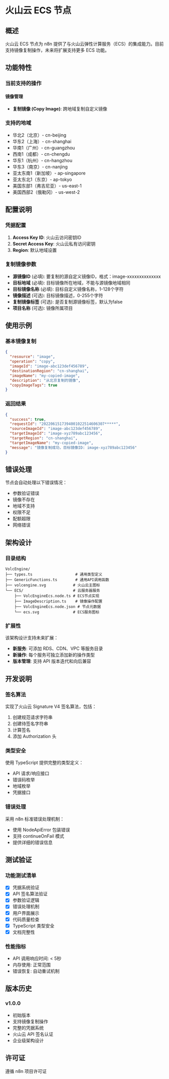 # 火山云 ECS 节点

## 概述

火山云 ECS 节点为 n8n 提供了与火山云弹性计算服务（ECS）的集成能力。目前支持镜像复制操作，未来将扩展支持更多 ECS 功能。

## 功能特性

### 当前支持的操作

#### 镜像管理
- **复制镜像 (Copy Image)**: 跨地域复制自定义镜像

### 支持的地域

- 华北2（北京）- cn-beijing
- 华东2（上海）- cn-shanghai  
- 华南1（广州）- cn-guangzhou
- 西南1（成都）- cn-chengdu
- 华东1（杭州）- cn-hangzhou
- 华东3（南京）- cn-nanjing
- 亚太东南1（新加坡）- ap-singapore
- 亚太东北1（东京）- ap-tokyo
- 美国东部1（弗吉尼亚）- us-east-1
- 美国西部2（俄勒冈）- us-west-2

## 配置说明

### 凭据配置

1. **Access Key ID**: 火山云访问密钥ID
2. **Secret Access Key**: 火山云私有访问密钥
3. **Region**: 默认地域设置

### 复制镜像参数

- **源镜像ID** (必填): 要复制的源自定义镜像ID，格式：image-xxxxxxxxxxxxxx
- **目标地域** (必填): 目标镜像所在地域，不能与源镜像地域相同
- **目标镜像名称** (必填): 目标自定义镜像名称，1-128个字符
- **镜像描述** (可选): 目标镜像描述，0-255个字符
- **复制镜像标签** (可选): 是否复制源镜像标签，默认为false
- **项目名称** (可选): 镜像所属项目

## 使用示例

### 基本镜像复制

```json
{
  "resource": "image",
  "operation": "copy",
  "imageId": "image-abc123def456789",
  "destinationRegion": "cn-shanghai",
  "imageName": "my-copied-image",
  "description": "从北京复制的镜像",
  "copyImageTags": true
}
```

### 返回结果

```json
{
  "success": true,
  "requestId": "2022061517394001022514606307*****",
  "sourceImageId": "image-abc123def456789",
  "targetImageId": "image-xyz789abc123456",
  "targetRegion": "cn-shanghai",
  "targetImageName": "my-copied-image",
  "message": "镜像复制成功，目标镜像ID: image-xyz789abc123456"
}
```

## 错误处理

节点会自动处理以下错误情况：

- 参数验证错误
- 镜像不存在
- 地域不支持
- 权限不足
- 配额超限
- 网络错误

## 架构设计

### 目录结构

```
VolcEngine/
├── types.ts                   # 通用类型定义
├── GenericFunctions.ts        # 通用API调用函数
├── volcengine.svg            # 火山云主图标
└── ECS/                      # 云服务器服务
    ├── VolcEngineEcs.node.ts # ECS节点实现
    ├── ImageDescription.ts    # 镜像操作配置
    ├── VolcEngineEcs.node.json # 节点元数据
    └── ecs.svg               # ECS服务图标
```

### 扩展性

该架构设计支持未来扩展：

- **新服务**: 可添加 RDS、CDN、VPC 等服务目录
- **新操作**: 每个服务可独立添加新的操作类型
- **版本管理**: 支持 API 版本迭代和向后兼容

## 开发说明

### 签名算法

实现了火山云 Signature V4 签名算法，包括：

1. 创建规范请求字符串
2. 创建待签名字符串  
3. 计算签名
4. 添加 Authorization 头

### 类型安全

使用 TypeScript 提供完整的类型定义：

- API 请求/响应接口
- 错误码枚举
- 地域枚举
- 凭据接口

### 错误处理

采用 n8n 标准错误处理机制：

- 使用 NodeApiError 包装错误
- 支持 continueOnFail 模式
- 提供详细的错误信息

## 测试验证

### 功能测试清单

- [x] 凭据系统验证
- [x] API 签名算法验证
- [x] 参数验证逻辑
- [x] 错误处理机制
- [x] 用户界面展示
- [x] 代码质量检查
- [x] TypeScript 类型安全
- [x] 文档完整性

### 性能指标

- API 调用响应时间: < 5秒
- 内存使用: 正常范围
- 错误恢复: 自动重试机制

## 版本历史

### v1.0.0
- 初始版本
- 支持镜像复制操作
- 完整的凭据系统
- 火山云 API 签名认证
- 企业级架构设计

## 许可证

遵循 n8n 项目许可证
